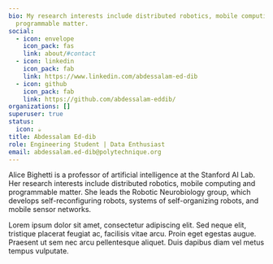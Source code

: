 ```yaml
---
bio: My research interests include distributed robotics, mobile computing and
  programmable matter.
social:
  - icon: envelope
    icon_pack: fas
    link: about/#contact
  - icon: linkedin
    icon_pack: fab
    link: https://www.linkedin.com/abdessalam-ed-dib
  - icon: github
    icon_pack: fab
    link: https://github.com/abdessalam-eddib/
organizations: []
superuser: true
status:
  icon: ☕️
title: Abdessalam Ed-dib
role: Engineering Student | Data Enthusiast
email: abdessalam.ed-dib@polytechnique.org
---
```


Alice Bighetti is a professor of artificial intelligence at the Stanford AI Lab. Her research interests include distributed robotics, mobile computing and programmable matter. She leads the Robotic Neurobiology group, which develops self-reconfiguring robots, systems of self-organizing robots, and mobile sensor networks.

Lorem ipsum dolor sit amet, consectetur adipiscing elit. Sed neque elit, tristique placerat feugiat ac, facilisis vitae arcu. Proin eget egestas augue. Praesent ut sem nec arcu pellentesque aliquet. Duis dapibus diam vel metus tempus vulputate.
